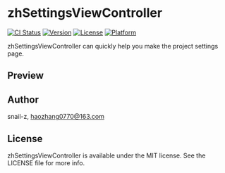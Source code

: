 # zhSettingsViewController

[![CI Status](http://img.shields.io/travis/snail-z/zhSettingsViewController.svg?style=flat)](https://travis-ci.org/snail-z/zhSettingsViewController)
[![Version](https://img.shields.io/cocoapods/v/zhSettingsViewController.svg?style=flat)](http://cocoapods.org/pods/zhSettingsViewController)
[![License](https://img.shields.io/cocoapods/l/zhSettingsViewController.svg?style=flat)](http://cocoapods.org/pods/zhSettingsViewController)
[![Platform](https://img.shields.io/cocoapods/p/zhSettingsViewController.svg?style=flat)](http://cocoapods.org/pods/zhSettingsViewController)



zhSettingsViewController can quickly help you make the project settings page.

## Preview

## Author

snail-z, [haozhang0770@163.com](mailto:haozhang0770@163.com)

## License

zhSettingsViewController is available under the MIT license. See the LICENSE file for more info.
